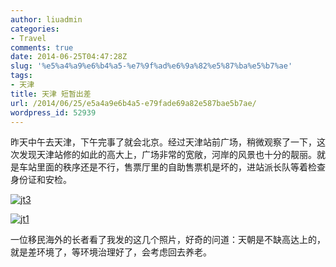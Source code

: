 ```yaml
---
author: liuadmin
categories:
- Travel
comments: true
date: 2014-06-25T04:47:28Z
slug: '%e5%a4%a9%e6%b4%a5-%e7%9f%ad%e6%9a%82%e5%87%ba%e5%b7%ae'
tags:
- 天津
title: 天津 短暂出差
url: /2014/06/25/e5a4a9e6b4a5-e79fade69a82e587bae5b7ae/
wordpress_id: 52939
---
```


昨天中午去天津，下午完事了就会北京。经过天津站前广场，稍微观察了一下，这次发现天津站修的如此的高大上，广场非常的宽敞，河岸的风景也十分的靓丽。就是车站里面的秩序还是不行，售票厅里的自助售票机是坏的，进站派长队等着检查身份证和安检。
<!--more-->

[![jt3](http://cdn1.martinliu.cn/wp-content/uploads/2014/06/jt3-e1403671411274-768x1024.jpg)](http://cdn1.martinliu.cn/wp-content/uploads/2014/06/jt3-e1403671411274.jpg)

[![jt1](http://cdn1.martinliu.cn/wp-content/uploads/2014/06/jt1-1024x319.jpg)](http://cdn1.martinliu.cn/wp-content/uploads/2014/06/jt1.jpg)

一位移民海外的长者看了我发的这几个照片，好奇的问道：天朝是不缺高达上的，就是差环境了，等环境治理好了，会考虑回去养老。
